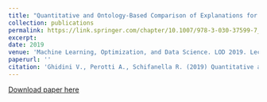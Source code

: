 ```yaml
---
title: "Quantitative and Ontology-Based Comparison of Explanations for Image Classification"
collection: publications
permalink: https://link.springer.com/chapter/10.1007/978-3-030-37599-7_6
excerpt: 
date: 2019
venue: 'Machine Learning, Optimization, and Data Science. LOD 2019. Lecture Notes in Computer Science, vol 11943. Springer'
paperurl: ''
citation: 'Ghidini V., Perotti A., Schifanella R. (2019) Quantitative and Ontology-Based Comparison of Explanations for Image Classification. In: Nicosia G., Pardalos P., Umeton R., Giuffrida G., Sciacca V. (eds) Machine Learning, Optimization, and Data Science. LOD 2019. Lecture Notes in Computer Science, vol 11943. Springer, Cham'
---
```



[Download paper here]()


